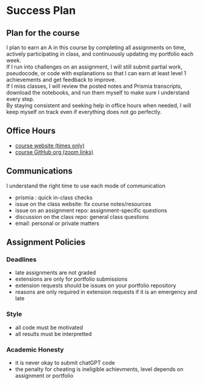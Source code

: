 # Success Plan

## Plan for the course

I plan to earn an A in this course by completing all assignments on time, actively participating in class, and continuously updating my portfolio each week.  
If I run into challenges on an assignment, I will still submit partial work, pseudocode, or code with explanations so that I can earn at least level 1 achievements and get feedback to improve.  
If I miss classes, I will review the posted notes and Prismia transcripts, download the notebooks, and run them myself to make sure I understand every step.  
By staying consistent and seeking help in office hours when needed, I will keep myself on track even if everything does not go perfectly.

## Office Hours

- [course website (times only)](https://rhodyprog4ds.github.io/BrownFall25/communication/)
- [course GitHub org (zoom links)](https://rhodyprog4ds.github.io/BrownFall25/tools/#zoom-backup-and-office-hours-only)


## Communications 

I understand the right time to use each mode of communication

- prismia : quick in-class checks  
- issue on the class website: fix course notes/resources  
- issue on an assignment repo: assignment-specific questions  
- discussion on the class repo: general class questions  
- email: personal or private matters

## Assignment Policies

### Deadlines

- late assignments are not graded  
- extensions are only for portfolio submissions  
- extension requests should be issues on your portfolio repository  
- reasons are only required in extension requests if it is an emergency and late

### Style

- all code must be motivated  
- all results must be interpretted

### Academic Honesty

- it is never okay to submit chatGPT code  
- the penalty for cheating is ineligible achievments, level depends on assignment or portfolio
